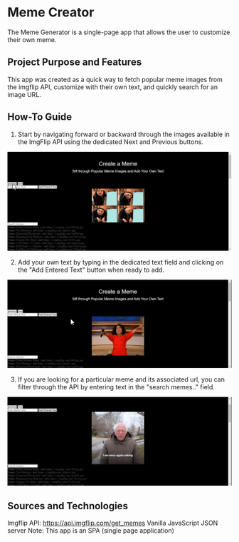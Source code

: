 # Meme Creator
The Meme Generator is a single-page app that allows the user to customize their own meme.

## Project Purpose and Features
This app was created as a quick way to fetch popular meme images from the imgflip API, customize with their own text, and quickly search for an image URL. 

## How-To Guide
1. Start by navigating forward or backward through the images available in the ImgFlip API using the dedicated Next and Previous buttons. 
<img src="media/BrowseImages.gif" width="800">

2. Add your own text by typing in the dedicated text field and clicking on the "Add Entered Text" button when ready to add.
<img src="media/MemeWords.gif" width="800">

3. If you are looking for a particular meme and its associated url, you can filter through the API by entering text in the "search memes.." field.
<img src="media/MemeSearch.gif" width="800">

## Sources and Technologies
Imgflip API: https://api.imgflip.com/get_memes
Vanilla JavaScript
JSON server
Note: This app is an SPA (single page application)
